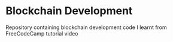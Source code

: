 # Blockchain Development
Repository containing blockchain development code I learnt from FreeCodeCamp tutorial video
